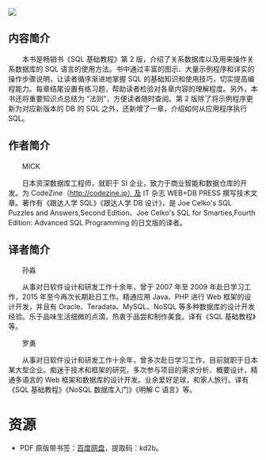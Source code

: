 ![](http://img3m2.ddimg.cn/83/7/25094702-1_u_4.jpg)

## 内容简介

　　本书是畅销书《SQL 基础教程》第 2 版，介绍了关系数据库以及用来操作关系数据库的 SQL 语言的使用方法。书中通过丰富的图示、大量示例程序和详实的操作步骤说明，让读者循序渐进地掌握 SQL 的基础知识和使用技巧，切实提高编程能力。每章结尾设置有练习题，帮助读者检验对各章内容的理解程度。另外，本书还将重要知识点总结为 “法则”，方便读者随时查阅。第 2 版除了将示例程序更新为对应新版本的 DB 的 SQL 之外，还新增了一章，介绍如何从应用程序执行 SQL。

## 作者简介

　　MICK

　　日本资深数据库工程师，就职于 SI 企业，致力于商业智能和数据仓库的开发。为 CodeZine（http://codezine.jp）及 IT 杂志 WEB+DB PRESS 撰写技术文章。著作有《跟达人学 SQL》《跟达人学 DB 设计》，是 Joe Celko's SQL Puzzles and Answers,Second Edition、Joe Celko's SQL for Smarties,Fourth Edition: Advanced SQL Programming 的日文版的译者。

## 译者简介

　　孙淼

　　从事对日软件设计和研发工作十余年，曾于 2007 年至 2009 年赴日学习工作，2015 年至今再次长期赴日工作。精通应用 Java、PHP 进行 Web 框架的设计开发，并且有 Oracle、Teradata、MySQL、NoSQL 等多种数据库的设计开发经验。乐于品味生活细微的点滴，热衷于品尝和制作美食。译有《SQL 基础教程》等。

　　罗勇

　　从事对日软件设计和研发工作十余年，曾多次赴日学习工作，目前就职于日本某大型企业。痴迷于技术和框架的研究，多次参与项目的需求分析、概要设计，精通多语言的 Web 框架和数据库的设计开发。业余爱好足球，和家人旅行。译有《SQL 基础教程》《NoSQL 数据库入门》《明解 C 语言》等。

# 资源

* PDF 原版带书签：[百度网盘](https://pan.baidu.com/s/16JdAQHPGBDxaOjFGBmN6vw)，提取码：kd2b。
